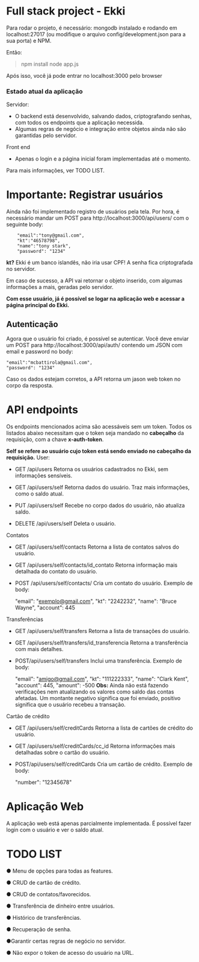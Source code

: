 # Full stack project - Ekki

Para rodar o projeto, é necessário:
mongodb instalado e rodando em localhost:27017 (ou modifique o arquivo config/development.json para a sua porta) e NPM.


Então:
> npm install
> node app.js

Após isso, você já pode entrar no localhost:3000 pelo browser

### Estado atual da aplicação
Servidor:
- O backend está desenvolvido, salvando dados, criptografando senhas, com todos os endpoints que a aplicação necessida. 
- Algumas regras de negócio e integração entre objetos ainda não são garantidas pelo servidor.

Front end

- Apenas o login e a página inicial foram implementadas até o momento.

Para mais informações,  ver TODO LIST. 



# Importante: Registrar usuários

Ainda não foi implementado registro de usuários pela tela.
Por hora, é necessário mandar um POST para http://localhost:3000/api/users/ com o seguinte body:

		"email":"tony@gmail.com",
		"kt":"46578798",
		"name":"tony stark",
		"password": "1234"
**kt?** Ekki é um banco islandês, não iria usar CPF!
A senha fica criptografada no servidor.

Em caso de sucesso, a API vai retornar o objeto inserido, com algumas informações a mais, geradas pelo servidor.

**Com esse usuário, já é possível se logar na aplicação web e acessar a página principal do Ekki.**

## Autenticação
Agora que o usuário foi criado, é possível se autenticar.
Você deve enviar um POST para http://localhost:3000/api/auth/ contendo um JSON com email e password no body:

	"email":"mcbattirola@gmail.com",
	"password": "1234"

Caso os dados estejam corretos, a API retorna um jason web token no corpo da resposta.



# API endpoints

Os endpoints mencionados acima são acessáveis sem um token. 
Todos os listados abaixo necessitam que o token seja mandado no **cabeçalho** da requisição, com a chave **x-auth-token**.

**Self se refere ao usuário cujo token está sendo enviado no cabeçalho da requisição.**
User:
- GET /api/users
Retorna os usuários cadastrados no Ekki, sem informações sensíveis.

-  GET /api/users/self
Retorna dados do usuário. Traz mais informações, como o saldo atual.

- PUT /api/users/self
Recebe no corpo dados do usuário, não atualiza saldo.

- DELETE /api/users/self
Deleta o usuário.

Contatos
- GET /api/users/self/contacts
Retorna a lista de contatos salvos do usuário.

- GET /api/users/self/contacts/id_contato
Retorna informação mais detalhada do contato do usuário.

- POST /api/users/self/contacts/
Cria um contato do usuário. Exemplo de body:

	"email": "exemplo@gmail.com",
	"kt": "2242232",
	"name": "Bruce Wayne",
	"account": 445

Transferências
- GET /api/users/self/transfers
Retorna a lista de transações do usuário.

- GET /api/users/self/transfers/id_transferencia
Retorna a transferência com mais detalhes.

- POST/api/users/self/transfers
Inclui uma transferência. Exemplo de body:

	"email": "amigo@gmail.com",
	"kt": "111222333",
	"name": "Clark Kent",
	"account": 445,
	"amount": -500
**Obs:** Ainda não está fazendo verificações nem atualizando os valores como saldo das contas afetadas. Um montante negativo significa que foi enviado, positivo significa que o usuário recebeu a transação.

Cartão de crédito
- GET /api/users/self/creditCards
Retorna a lista de cartões de crédito do usuário.

- GET /api/users/self/creditCards/cc_id
Retorna informações mais detalhadas sobre o cartão do usuário.

- POST/api/users/self/creditCards
Cria um cartão de crédito. Exemplo de body:

	"number": "12345678"



# Aplicação Web

A aplicação web está apenas parcialmente implementada.
É possível fazer login com o usuário e ver o saldo atual.

# TODO LIST

● Menu de opções para todas as features.

● CRUD de cartão de crédito.

● CRUD de contatos/favorecidos.

● Transferência de dinheiro entre usuários.

● Histórico de transferências.

● Recuperação de senha.

●Garantir certas regras de negócio no servidor.

● Não expor o token de acesso do usuário na URL.
